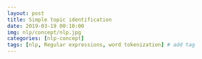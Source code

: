 ```yaml
---
layout: post
title: Simple topic identification
date: 2019-03-19 00:10:00
img: nlp/concept/nlp.jpg
categories: [nlp-concept] 
tags: [nlp, Regular expressions, word tokenization] # add tag
---
```

